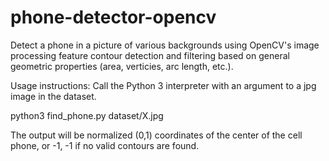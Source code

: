 # phone-detector-opencv
Detect a phone in a picture of various backgrounds using OpenCV's image processing feature contour detection and filtering based on general geometric properties (area, verticies, arc length, etc.).

Usage instructions:
Call the Python 3 interpreter with an argument to a jpg image in the dataset.

python3 find_phone.py dataset/X.jpg

The output will be normalized (0,1) coordinates of the center of the cell phone, or -1, -1 if no valid contours are found. 
